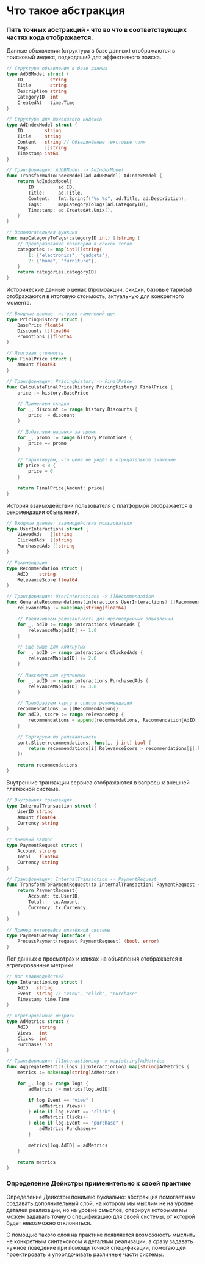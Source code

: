 # Что такое абстракция

### Пять точных абстракций - что во что в соответствующих частях кода отображается.

Данные объявления (структура в базе данных) отображаются в поисковый индекс, подходящий для эффективного поиска.

~~~go
// Структура объявления в базе данных
type AdDBModel struct {
    ID          string
    Title       string
    Description string
    CategoryID  int
    CreatedAt   time.Time
}

// Структура для поискового индекса
type AdIndexModel struct {
    ID        string
    Title     string
    Content   string // Объединённые текстовые поля
    Tags      []string
    Timestamp int64
}

// Трансформация: AdDBModel -> AdIndexModel
func TransformAdToIndexModel(ad AdDBModel) AdIndexModel {
    return AdIndexModel{
        ID:        ad.ID,
        Title:     ad.Title,
        Content:   fmt.Sprintf("%s %s", ad.Title, ad.Description),
        Tags:      mapCategoryToTags(ad.CategoryID),
        Timestamp: ad.CreatedAt.Unix(),
    }
}

// Вспомогательная функция
func mapCategoryToTags(categoryID int) []string {
    // Преобразование категории в список тегов
    categories := map[int][]string{
        1: {"electronics", "gadgets"},
        2: {"home", "furniture"},
    }
    return categories[categoryID]
}
~~~

Исторические данные о ценах (промоакции, скидки, базовые тарифы) отображаются в итоговую стоимость, актуальную для конкретного момента.

~~~go
// Входные данные: история изменений цен
type PricingHistory struct {
    BasePrice float64
    Discounts []float64
    Promotions []float64
}

// Итоговая стоимость
type FinalPrice struct {
    Amount float64
}

// Трансформация: PricingHistory -> FinalPrice
func CalculateFinalPrice(history PricingHistory) FinalPrice {
    price := history.BasePrice

    // Применяем скидки
    for _, discount := range history.Discounts {
        price -= discount
    }

    // Добавляем наценки за промо
    for _, promo := range history.Promotions {
        price += promo
    }

    // Гарантируем, что цена не уйдёт в отрицательное значение
    if price < 0 {
        price = 0
    }

    return FinalPrice{Amount: price}
}
~~~

История взаимодействий пользователя с платформой отображается в рекомендации объявлений.

~~~go
// Входные данные: взаимодействия пользователя
type UserInteractions struct {
    ViewedAds   []string
    ClickedAds  []string
    PurchasedAds []string
}

// Рекомендация
type Recommendation struct {
    AdID    string
    RelevanceScore float64
}

// Трансформация: UserInteractions -> []Recommendation
func GenerateRecommendations(interactions UserInteractions) []Recommendation {
    relevanceMap := make(map[string]float64)

    // Увеличиваем релевантность для просмотренных объявлений
    for _, adID := range interactions.ViewedAds {
        relevanceMap[adID] += 1.0
    }

    // Ещё выше для кликнутых
    for _, adID := range interactions.ClickedAds {
        relevanceMap[adID] += 2.0
    }

    // Максимум для купленных
    for _, adID := range interactions.PurchasedAds {
        relevanceMap[adID] += 3.0
    }

    // Преобразуем карту в список рекомендаций
    recommendations := []Recommendation{}
    for adID, score := range relevanceMap {
        recommendations = append(recommendations, Recommendation{AdID: adID, RelevanceScore: score})
    }

    // Сортируем по релевантности
    sort.Slice(recommendations, func(i, j int) bool {
        return recommendations[i].RelevanceScore > recommendations[j].RelevanceScore
    })

    return recommendations
}
~~~

Внутренние транзакции сервиса отображаются в запросы к внешней платёжной системе.

~~~go
// Внутренняя транзакция
type InternalTransaction struct {
    UserID string
    Amount float64
    Currency string
}

// Внешний запрос
type PaymentRequest struct {
    Account string
    Total   float64
    Currency string
}

// Трансформация: InternalTransaction -> PaymentRequest
func TransformToPaymentRequest(tx InternalTransaction) PaymentRequest {
    return PaymentRequest{
        Account: tx.UserID,
        Total:   tx.Amount,
        Currency: tx.Currency,
    }
}

// Пример интерфейса платёжной системы
type PaymentGateway interface {
    ProcessPayment(request PaymentRequest) (bool, error)
}
~~~

Лог данных о просмотрах и кликах на объявления отображается в агрегированные метрики.

~~~go
// Лог взаимодействий
type InteractionLog struct {
    AdID   string
    Event  string // "view", "click", "purchase"
    Timestamp time.Time
}

// Агрегированные метрики
type AdMetrics struct {
    AdID    string
    Views   int
    Clicks  int
    Purchases int
}

// Трансформация: []InteractionLog -> map[string]AdMetrics
func AggregateMetrics(logs []InteractionLog) map[string]AdMetrics {
    metrics := make(map[string]AdMetrics)

    for _, log := range logs {
        adMetrics := metrics[log.AdID]

        if log.Event == "view" {
            adMetrics.Views++
        } else if log.Event == "click" {
            adMetrics.Clicks++
        } else if log.Event == "purchase" {
            adMetrics.Purchases++
        }

        metrics[log.AdID] = adMetrics
    }

    return metrics
}
~~~

### Определение Дейкстры применительно к своей практике

Определение Дейкстры понимаю буквально: абстракция помогает нам создавать дополнительный слой, на котором мы мыслим не на уровне деталей реализации, но на уровне смыслов, оперируя которыми мы можем задавать точную спецификацию для своей системы, от которой будет невозможно отклониться.

С помощью такого слоя на практике появляется возможность мыслить не конкретным синтаксисом и деталями реализации, а сразу задавать нужное поведение при помощи точной спецификации, помогающей проектировать и упорядочивать различные части системы.





